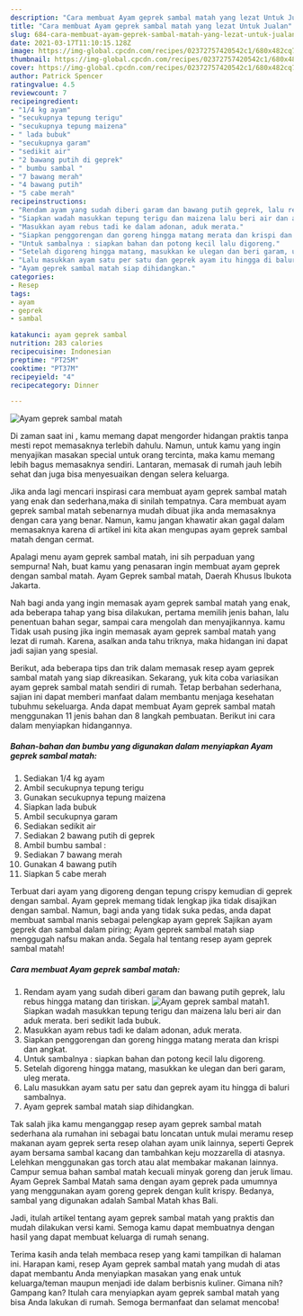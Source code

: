 ```yaml
---
description: "Cara membuat Ayam geprek sambal matah yang lezat Untuk Jualan"
title: "Cara membuat Ayam geprek sambal matah yang lezat Untuk Jualan"
slug: 684-cara-membuat-ayam-geprek-sambal-matah-yang-lezat-untuk-jualan
date: 2021-03-17T11:10:15.128Z
image: https://img-global.cpcdn.com/recipes/02372757420542c1/680x482cq70/ayam-geprek-sambal-matah-foto-resep-utama.jpg
thumbnail: https://img-global.cpcdn.com/recipes/02372757420542c1/680x482cq70/ayam-geprek-sambal-matah-foto-resep-utama.jpg
cover: https://img-global.cpcdn.com/recipes/02372757420542c1/680x482cq70/ayam-geprek-sambal-matah-foto-resep-utama.jpg
author: Patrick Spencer
ratingvalue: 4.5
reviewcount: 7
recipeingredient:
- "1/4 kg ayam"
- "secukupnya tepung terigu"
- "secukupnya tepung maizena"
- " lada bubuk"
- "secukupnya garam"
- "sedikit air"
- "2 bawang putih di geprek"
- " bumbu sambal "
- "7 bawang merah"
- "4 bawang putih"
- "5 cabe merah"
recipeinstructions:
- "Rendam ayam yang sudah diberi garam dan bawang putih geprek, lalu rebus hingga matang dan tiriskan."
- "Siapkan wadah masukkan tepung terigu dan maizena lalu beri air dan aduk merata. beri sedikit lada bubuk."
- "Masukkan ayam rebus tadi ke dalam adonan, aduk merata."
- "Siapkan penggorengan dan goreng hingga matang merata dan krispi dan angkat."
- "Untuk sambalnya : siapkan bahan dan potong kecil lalu digoreng."
- "Setelah digoreng hingga matang, masukkan ke ulegan dan beri garam, uleg merata."
- "Lalu masukkan ayam satu per satu dan geprek ayam itu hingga di baluri sambalnya."
- "Ayam geprek sambal matah siap dihidangkan."
categories:
- Resep
tags:
- ayam
- geprek
- sambal

katakunci: ayam geprek sambal 
nutrition: 283 calories
recipecuisine: Indonesian
preptime: "PT25M"
cooktime: "PT37M"
recipeyield: "4"
recipecategory: Dinner

---
```



![Ayam geprek sambal matah](https://img-global.cpcdn.com/recipes/02372757420542c1/680x482cq70/ayam-geprek-sambal-matah-foto-resep-utama.jpg)

Di zaman  saat ini , kamu memang dapat mengorder hidangan praktis tanpa mesti repot memasaknya terlebih dahulu. Namun, untuk kamu yang ingin menyajikan masakan special untuk orang tercinta, maka kamu memang lebih bagus memasaknya sendiri. Lantaran, memasak di rumah jauh lebih sehat dan juga bisa menyesuaikan dengan selera keluarga.

Jika anda lagi mencari inspirasi cara membuat ayam geprek sambal matah yang enak dan sederhana,maka di sinilah tempatnya. Cara membuat ayam geprek sambal matah  sebenarnya mudah dibuat jika anda memasaknya dengan cara yang benar. Namun, kamu jangan khawatir akan gagal dalam memasaknya 
karena di artikel ini kita akan mengupas ayam geprek sambal matah dengan cermat.  

Apalagi menu ayam geprek sambal matah, ini sih perpaduan yang sempurna! Nah, buat kamu yang penasaran ingin membuat ayam geprek dengan sambal matah. Ayam Geprek sambal matah, Daerah Khusus Ibukota Jakarta.

Nah bagi anda yang ingin memasak ayam geprek sambal matah yang enak, ada beberapa tahap yang bisa dilakukan, pertama memilih jenis bahan, lalu penentuan bahan segar, sampai cara mengolah dan menyajikannya. kamu Tidak usah pusing jika ingin memasak ayam geprek sambal matah yang lezat di rumah. Karena, asalkan anda  tahu triknya, maka hidangan ini dapat jadi sajian yang spesial.

Berikut, ada beberapa tips dan trik dalam memasak resep ayam geprek sambal matah yang siap dikreasikan. Sekarang, yuk kita coba variasikan ayam geprek sambal matah sendiri di rumah. Tetap berbahan sederhana, sajian ini dapat memberi manfaat dalam membantu menjaga kesehatan tubuhmu sekeluarga. Anda dapat membuat Ayam geprek sambal matah menggunakan 11 jenis bahan dan 8 langkah pembuatan. Berikut ini cara dalam menyiapkan hidangannya.

<!--inarticleads1-->

##### Bahan-bahan dan bumbu yang digunakan dalam menyiapkan Ayam geprek sambal matah:

1. Sediakan 1/4 kg ayam
1. Ambil secukupnya tepung terigu
1. Gunakan secukupnya tepung maizena
1. Siapkan  lada bubuk
1. Ambil secukupnya garam
1. Sediakan sedikit air
1. Sediakan 2 bawang putih di geprek
1. Ambil  bumbu sambal :
1. Sediakan 7 bawang merah
1. Gunakan 4 bawang putih
1. Siapkan 5 cabe merah


Terbuat dari ayam yang digoreng dengan tepung crispy kemudian di geprek dengan sambal. Ayam geprek memang tidak lengkap jika tidak disajikan dengan sambal. Namun, bagi anda yang tidak suka pedas, anda dapat membuat sambal manis sebagai pelengkap ayam geprek Sajikan ayam geprek dan sambal dalam piring; Ayam geprek sambal matah siap menggugah nafsu makan anda. Segala hal tentang resep ayam geprek sambal matah! 

<!--inarticleads2-->

##### Cara membuat Ayam geprek sambal matah:

1. Rendam ayam yang sudah diberi garam dan bawang putih geprek, lalu rebus hingga matang dan tiriskan.
<img src="https://img-global.cpcdn.com/steps/204972afc2af96a3/160x128cq70/ayam-geprek-sambal-matah-langkah-memasak-1-foto.jpg" alt="Ayam geprek sambal matah">1. Siapkan wadah masukkan tepung terigu dan maizena lalu beri air dan aduk merata. beri sedikit lada bubuk.
1. Masukkan ayam rebus tadi ke dalam adonan, aduk merata.
1. Siapkan penggorengan dan goreng hingga matang merata dan krispi dan angkat.
1. Untuk sambalnya : siapkan bahan dan potong kecil lalu digoreng.
1. Setelah digoreng hingga matang, masukkan ke ulegan dan beri garam, uleg merata.
1. Lalu masukkan ayam satu per satu dan geprek ayam itu hingga di baluri sambalnya.
1. Ayam geprek sambal matah siap dihidangkan.


Tak salah jika kamu menganggap resep ayam geprek sambal matah sederhana ala rumahan ini sebagai batu loncatan untuk mulai meramu resep makanan ayam geprek serta resep olahan ayam unik lainnya, seperti  Geprek ayam bersama sambal kacang dan tambahkan keju mozzarella di atasnya. Lelehkan menggunakan gas torch atau alat membakar makanan lainnya. Campur semua bahan sambal matah kecuali minyak goreng dan jeruk limau. Ayam Geprek Sambal Matah sama dengan ayam geprek pada umumnya yang menggunakan ayam goreng geprek dengan kulit krispy. Bedanya, sambal yang digunakan adalah Sambal Matah khas Bali. 

Jadi, itulah artikel tentang  ayam geprek sambal matah  yang praktis dan mudah dilakukan versi kami. Semoga kamu dapat membuatnya dengan hasil yang dapat membuat keluarga di rumah senang. 

Terima kasih anda telah membaca resep yang kami tampilkan di halaman ini. Harapan kami, resep  Ayam geprek sambal matah yang mudah di atas dapat membantu Anda menyiapkan masakan yang enak untuk keluarga/teman maupun menjadi ide dalam berbisnis kuliner. Gimana nih? Gampang kan? Itulah cara menyiapkan ayam geprek sambal matah yang bisa Anda lakukan di rumah. Semoga bermanfaat dan selamat mencoba!

